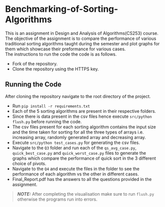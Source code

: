 # Benchmarking-of-Sorting-Algorithms
This is an assignment in Design and Analysis of Algorithms(CS253) course. The objective of the assignment is to compare the performance of various traditional sorting 
algorithms taught during the semester and plot graphs for them which showcase their preformance for various cases.<br />
The instructions to run the code the code is as follows.
* Fork of the repository.
* Clone the repository using the HTTPS key.<br />
## Running the Code
After cloning the repository navigate to the root directory of the project.<br />
* Run ```pip install -r requirements.txt```
* Each of the 5 sorting algorithms are present in their respective folders. 
* Since there is data present in the csv files hence execute ```src/python flush.py``` before running the code. 
* The csv files present for each sorting algorithm contains the input size and the time taken for sorting for all the three types of arrays i.e. increasing array, randomly generated array and decreasing array.
* Execute ```src/python test_cases.py``` for generating the csv files.
* Navigate to the ```Q3``` folder and run each of the ```qs_avg_case.py```, ```quick_best_case.py``` and ```quick_worst_case.py``` files to generate the graphs which compare the performance of quick sort in the 3 different choice of pivots.
* Navigate to the ```Q4``` and execute the files in the folder to see the performance of each algorithm vs the other in different cases.
* Final_Report.pdf has the answers to all the questions provided in the assignment.
> **_NOTE:_**  After completing the visualisation make sure to run ```flush.py``` otherwise the programs run into errors.
